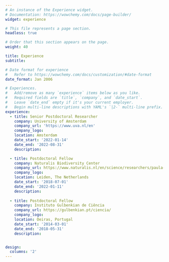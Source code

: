 ```yaml
---
# An instance of the Experience widget.
# Documentation: https://wowchemy.com/docs/page-builder/
widget: experience

# This file represents a page section.
headless: true

# Order that this section appears on the page.
weight: 40

title: Experience
subtitle:

# Date format for experience
#   Refer to https://wowchemy.com/docs/customization/#date-format
date_format: Jan 2006

# Experiences.
#   Add/remove as many `experience` items below as you like.
#   Required fields are `title`, `company`, and `date_start`.
#   Leave `date_end` empty if it's your current employer.
#   Begin multi-line descriptions with YAML's `|2-` multi-line prefix.
experience:
  - title: Senior Postdoctoral Researcher
    company: University of Amsterdam
    company_url: 'https://www.uva.nl/en'
    company_logo: 
    location: Amsterdam
    date_start: '2022-01-14'
    date_end: '2022-08-31'
    description:

  - title: Postdoctoral Fellow
    company: Naturalis Biodiversity Center
    company_url: https://www.naturalis.nl/en/science/researchers/paula-ramos-silva
    company_logo: 
    location: Leiden, The Netherlands
    date_start: '2018-07-01'
    date_end: '2022-01-11'
    description:
    
  - title: Postdoctoral Fellow
    company: Instituto Gulbenkian de Ciência
    company_url: https://gulbenkian.pt/ciencia/
    company_logo: 
    location: Oeiras, Portugal
    date_start: '2014-03-01'
    date_end: '2018-05-31'
    description:


design:
  columns: '2'
---
```

